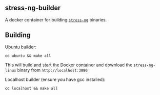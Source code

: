 ## stress-ng-builder 

A docker container for building [`stress-ng`](https://github.com/ColinIanKing/stress-ng) binaries. 

## Building 

Ubuntu builder:
```
cd ubuntu && make all
```
This will build and start the Docker container and download the `stress-ng-linux` 
binary from `http://localhost:3080`

Localhost builder (ensure you have gcc installed):
```
cd localhost && make all
```